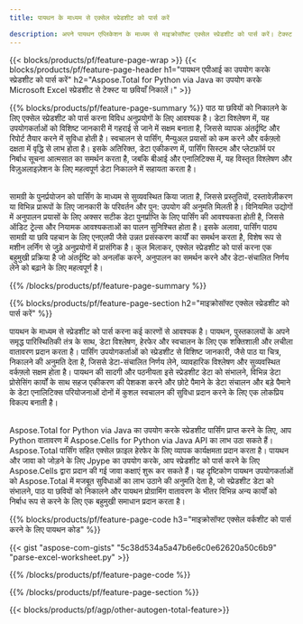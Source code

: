 ```yaml
---
title: पायथन के माध्यम से एक्सेल स्प्रेडशीट को पार्स करें 

description: अपने पायथन एप्लिकेशन के माध्यम से माइक्रोसॉफ्ट एक्सेल स्प्रेडशीट को पार्स करें। टेक्स्ट या छवियाँ आसानी से निकालें।
---
```


{{< blocks/products/pf/feature-page-wrap >}}
{{< blocks/products/pf/feature-page-header h1="पायथन एपीआई का उपयोग करके स्प्रेडशीट को पार्स करें" h2="Aspose.Total for Python via Java का उपयोग करके Microsoft Excel स्प्रेडशीट से टेक्स्ट या छवियाँ निकालें।" >}}

{{% blocks/products/pf/feature-page-summary %}}
पाठ या छवियों को निकालने के लिए एक्सेल स्प्रेडशीट को पार्स करना विविध अनुप्रयोगों के लिए आवश्यक है। डेटा विश्लेषण में, यह उपयोगकर्ताओं को विशिष्ट जानकारी में गहराई से जाने में सक्षम बनाता है, जिससे व्यापक अंतर्दृष्टि और रिपोर्ट तैयार करने में सुविधा होती है। स्वचालन से पार्सिंग, मैन्युअल प्रयासों को कम करने और वर्कफ़्लो दक्षता में वृद्धि से लाभ होता है। इसके अतिरिक्त, डेटा एकीकरण में, पार्सिंग सिस्टम और प्लेटफ़ॉर्म पर निर्बाध सूचना आत्मसात का समर्थन करता है, जबकि बीआई और एनालिटिक्स में, यह विस्तृत विश्लेषण और विज़ुअलाइज़ेशन के लिए महत्वपूर्ण डेटा निकालने में सहायता करता है। <br /><br />

सामग्री के पुनर्प्रयोजन को पार्सिंग के माध्यम से सुव्यवस्थित किया जाता है, जिससे प्रस्तुतियों, दस्तावेज़ीकरण या विभिन्न प्रारूपों के लिए जानकारी के परिवर्तन और पुन: उपयोग की अनुमति मिलती है। विनियमित उद्योगों में अनुपालन प्रयासों के लिए अक्सर सटीक डेटा पुनर्प्राप्ति के लिए पार्सिंग की आवश्यकता होती है, जिससे ऑडिट ट्रेल्स और नियामक आवश्यकताओं का पालन सुनिश्चित होता है। इसके अलावा, पार्सिंग पाठ्य सामग्री या छवि पहचान के लिए एनएलपी जैसे उन्नत प्रसंस्करण कार्यों का समर्थन करता है, विशेष रूप से मशीन लर्निंग से जुड़े अनुप्रयोगों में प्रासंगिक है। कुल मिलाकर, एक्सेल स्प्रेडशीट को पार्स करना एक बहुमुखी प्रक्रिया है जो अंतर्दृष्टि को अनलॉक करने, अनुपालन का समर्थन करने और डेटा-संचालित निर्णय लेने को बढ़ाने के लिए महत्वपूर्ण है।

{{% /blocks/products/pf/feature-page-summary  %}}


{{% blocks/products/pf/feature-page-section  h2="माइक्रोसॉफ्ट एक्सेल स्प्रेडशीट को पार्स करें" %}}

पायथन के माध्यम से स्प्रेडशीट को पार्स करना कई कारणों से आवश्यक है। पायथन, पुस्तकालयों के अपने समृद्ध पारिस्थितिकी तंत्र के साथ, डेटा विश्लेषण, हेरफेर और स्वचालन के लिए एक शक्तिशाली और लचीला वातावरण प्रदान करता है। पार्सिंग उपयोगकर्ताओं को स्प्रेडशीट से विशिष्ट जानकारी, जैसे पाठ या चित्र, निकालने की अनुमति देता है, जिससे डेटा-संचालित निर्णय लेने, व्यावहारिक विश्लेषण और सुव्यवस्थित वर्कफ़्लो सक्षम होता है। पायथन की सादगी और पठनीयता इसे स्प्रेडशीट डेटा को संभालने, विभिन्न डेटा प्रोसेसिंग कार्यों के साथ सहज एकीकरण की पेशकश करने और छोटे पैमाने के डेटा संचालन और बड़े पैमाने के डेटा एनालिटिक्स परियोजनाओं दोनों में कुशल स्वचालन की सुविधा प्रदान करने के लिए एक लोकप्रिय विकल्प बनाती है।<br /><br />

Aspose.Total for Python via Java का उपयोग करके स्प्रेडशीट पार्सिंग प्राप्त करने के लिए, आप Python वातावरण में Aspose.Cells for Python via Java API का लाभ उठा सकते हैं। Aspose.Total पार्सिंग सहित एक्सेल फ़ाइल हेरफेर के लिए व्यापक कार्यक्षमता प्रदान करता है। पायथन और जावा को जोड़ने के लिए Jpype का उपयोग करके, आप स्प्रेडशीट को पार्स करने के लिए Aspose.Cells द्वारा प्रदान की गई जावा कक्षाएं शुरू कर सकते हैं। यह दृष्टिकोण पायथन उपयोगकर्ताओं को Aspose.Total में मजबूत सुविधाओं का लाभ उठाने की अनुमति देता है, जो स्प्रेडशीट डेटा को संभालने, पाठ या छवियों को निकालने और पायथन प्रोग्रामिंग वातावरण के भीतर विभिन्न अन्य कार्यों को निर्बाध रूप से करने के लिए एक बहुमुखी समाधान प्रदान करता है।

{{% blocks/products/pf/feature-page-code h3="माइक्रोसॉफ्ट एक्सेल वर्कशीट को पार्स करने के लिए पायथन कोड" %}}

{{< gist "aspose-com-gists" "5c38d534a5a47b6e6c0e62620a50c6b9" "parse-excel-worksheet.py" >}}

{{% /blocks/products/pf/feature-page-code  %}}

{{% /blocks/products/pf/feature-page-section %}}

{{< blocks/products/pf/agp/other-autogen-total-feature>}}